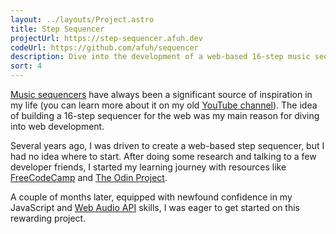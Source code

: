 ```yaml
---
layout: ../layouts/Project.astro
title: Step Sequencer
projectUrl: https://step-sequencer.afuh.dev
codeUrl: https://github.com/afuh/sequencer
description: Dive into the development of a web-based 16-step music sequencer using JavaScript and Web Audio API.
sort: 4
---
```


[Music sequencers][1] have always been a significant source of inspiration in my life (you can learn more about it on my old [YouTube channel][5]). The idea of building a 16-step sequencer for the web was my main reason for diving into web development.

Several years ago, I was driven to create a web-based step sequencer, but I had no idea where to start. After doing some research and talking to a few developer friends, I started my learning journey with resources like [FreeCodeCamp][3] and [The Odin Project][4].

A couple of months later, equipped with newfound confidence in my JavaScript and [Web Audio API][2] skills, I was eager to get started on this rewarding project.

[1]: https://en.wikipedia.org/wiki/Music_sequencer#Step_sequencer_(step_recording_mode)
[2]: https://webaudio.github.io/web-audio-api/
[3]: https://www.freecodecamp.org/
[4]: https://www.theodinproject.com/
[5]: https://www.youtube.com/@evenfloyd